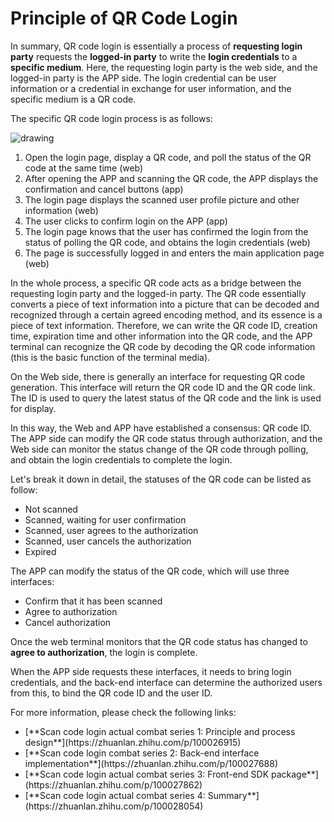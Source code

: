 # Principle of QR Code Login

<LastUpdated/>


In summary, QR code login is essentially a process of **requesting login party** requests the **logged-in party** to write the **login credentials** to a **specific medium**. Here, the requesting login party is the web side, and the logged-in party is the APP side. The login credential can be user information or a credential in exchange for user information, and the specific medium is a QR code.

The specific QR code login process is as follows:

<img src="~@imagesZhCn/concepts/Lark20210302-193542.png" alt="drawing"/>

1. Open the login page, display a QR code, and poll the status of the QR code at the same time \(web\)
2. After opening the APP and scanning the QR code, the APP displays the confirmation and cancel buttons \(app\)
3. The login page displays the scanned user profile picture and other information \(web\)
4. The user clicks to confirm login on the APP \(app\)
5. The login page knows that the user has confirmed the login from the status of polling the QR code, and obtains the login credentials \(web\)
6. The page is successfully logged in and enters the main application page \(web\)

  
In the whole process, a specific QR code acts as a bridge between the requesting login party and the logged-in party. The QR code essentially converts a piece of text information into a picture that can be decoded and recognized through a certain agreed encoding method, and its essence is a piece of text information. Therefore, we can write the QR code ID, creation time, expiration time and other information into the QR code, and the APP terminal can recognize the QR code by decoding the QR code information (this is the basic function of the terminal media).

On the Web side, there is generally an interface for requesting QR code generation. This interface will return the QR code ID and the QR code link. The ID is used to query the latest status of the QR code and the link is used for display.

In this way, the Web and APP have established a consensus: QR code ID. The APP side can modify the QR code status through authorization, and the Web side can monitor the status change of the QR code through polling, and obtain the login credentials to complete the login.

Let's break it down in detail, the statuses of the QR code can be listed as follow:

* Not scanned
* Scanned, waiting for user confirmation
* Scanned, user agrees to the authorization
* Scanned, user cancels the authorization
* Expired


The APP can modify the status of the QR code, which will use three interfaces:

* Confirm that it has been scanned
* Agree to authorization
* Cancel authorization


Once the web terminal monitors that the QR code status has changed to **agree to authorization**, the login is complete.

When the APP side requests these interfaces, it needs to bring login credentials, and the back-end interface can determine the authorized users from this, to bind the QR code ID and the user ID.

For more information, please check the following links:
<ul>
    <li>[**Scan code login actual combat series 1: Principle and process design**](https://zhuanlan.zhihu.com/p/100026915)</li>
    <li>[**Scan code login combat series 2: Back-end interface implementation**](https://zhuanlan.zhihu.com/p/100027688)</li>
    <li>[**Scan code login actual combat series 3: Front-end SDK package**](https://zhuanlan.zhihu.com/p/100027862)</li>
    <li>[**Scan code login actual combat series 4: Summary**](https://zhuanlan.zhihu.com/p/100028054)</li>
</ul>



